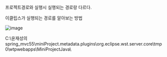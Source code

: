 프로젝트경로와 실행시 실행되는 경로랑 다르다.

이클립스가 실행되는 경로를 알아보는 방법

![image](https://user-images.githubusercontent.com/108928206/189777281-e17a32ad-07dc-415a-af7a-574d55fe7909.png)

C:\윤재성의 spring_mvc55\miniProject\.metadata\.plugins\org.eclipse.wst.server.core\tmp0\wtpwebapps\MiniProjectJava\
